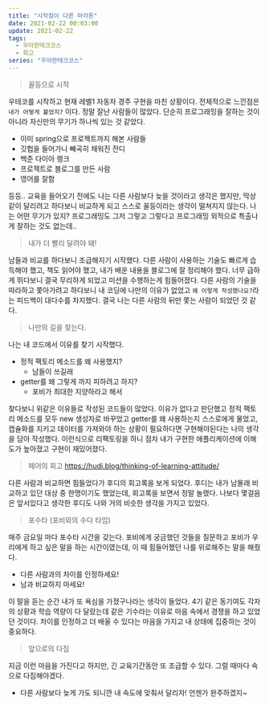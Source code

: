 ```yaml
---
title: "시작점이 다른 마라톤"
date: 2021-02-22 00:03:00
update: 2021-02-22
tags:
  - 우아한테크코스
  - 회고
series: "우아한테크코스"
---
```


> 꼴등으로 시작

우테코를 시작하고 현재 레벨1 자동차 경주 구현을 마친 상황이다. 전체적으로 느낀점은 `내가 어떻게 붙었지?` 이다. 정말 잘난 사람들이 많았다. 단순히 프로그래밍을 잘하는 것이 아니라 자신만의 무기가 하나씩 있는 것 같았다.
- 이미 spring으로 프로젝트까지 해본 사람들
- 깃헙을 들어가니 빼곡히 채워진 잔디
- 백준 다이아 랭크
- 프로젝트로 블로그를 만든 사람
- 영어를 잘함

등등..
교육을 들어오기 전에도 나는 다른 사람보다 늦을 것이라고 생각은 했지만, 막상 같이 달리려고 하다보니 비교하게 되고 스스로 꼴등이라는 생각이 떨쳐지지 않는다. 나는 어떤 무기가 있지? 프로그래밍도 그저 그렇고 그렇다고 프로그래밍 외적으로 특출나게 잘하는 것도 없는데..

> 내가 더 빨리 달려야 돼!

남들과 비교를 하다보니 조급해지기 시작했다. 다른 사람이 사용하는 기술도 빠르게 습득해야 했고, 책도 읽어야 했고, 내가 배운 내용을 블로그에 잘 정리해야 했다. 너무 급하게 뛰다보니 결국 무리하게 되었고 미션을 수행하는게 힘들어졌다. 다른 사람의 기술을 따라하고 쫓아가려고 하다보니 내 코딩에 나만의 이유가 없었고 `왜 이렇게 작성했나요?`라는 피드백이 대다수를 차지했다. 결국 나는 다른 사람의 뒤만 쫓는 사람이 되었던 것 같다.

> 나만의 길을 찾는다.

나는 내 코드에서 이유를 찾기 시작했다.
- 정적 팩토리 메소드를 왜 사용했지?
	- 남들이 쓰길래
- getter를 왜 그렇게 까지 피하려고 하지?
	- 포비가 최대한 지양하라고 해서

찾다보니 위같은 이유들로 작성된 코드들이 많았다. 이유가 없다고 판단했고 정적 팩토리 메소드를 모두 new 생성자로 바꾸었고 getter를 왜 사용하는지 스스로에게 물었고, 캡슐화를 지키고 데이터를 가져와야 하는 상황이 필요하다면 구현해야된다는 나의 생각을 담아 작성했다. 이런식으로 리팩토링을 하니 점차 내가 구현한 애플리케이션에 이해도가 높아졌고 구현이 재밌어졌다.

> 페어의 회고
https://hudi.blog/thinking-of-learning-attitude/

다른 사람과 비교하면 힘들었다가 후디의 회고록을 보게 되었다. 후디는 내가 남몰래 비교하고 있던 대상 중 한명이기도 했었는데, 회고록을 보면서 정말 놀랬다. 나보다 몇걸음은 앞서있다고 생각한 후디도 나와 거의 비슷한 생각을 가지고 있었다.

> 포수타 (포비와의 수다 타임)

매주 금요일 마다 포수타 시간을 갖는다. 포비에게 궁금했던 것들을 질문하고 포비가 우리에게 하고 싶은 말을 하는 시간이였는데, 이 때 힘들어했던 나를 위로해주는 말을 해줬다.
- 다른 사람과의 차이를 인정하세요!
- 남과 비교하지 마세요!

이 말을 듣는 순간 내가 또 욕심을 가졌구나라는 생각이 들었다. 4기 같은 동기여도 각자의 상황과 학습 역량이 다 달랐는데 같은 기수라는 이유로 마음 속에서 경쟁을 하고 있었던 것이다. 차이를 인정하고 더 배울 수 있다는 마음을 가지고 내 상태에 집중하는 것이 중요하다.

> 앞으로의 다짐

지금 이런 마음을 가진다고 하지만, 긴 교육기간동안 또 조급할 수 있다. 그럴 때마다 속으로 다짐해야겠다.
- 다른 사람보다 늦게 가도 되니깐 내 속도에 맞춰서 달리자! 언젠가 완주하겠지~




